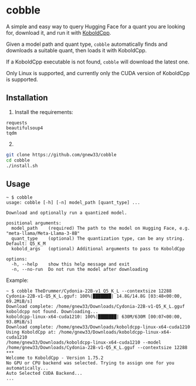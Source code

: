 # cobble

A simple and easy way to query Hugging Face for a quant you are looking for, download it, and run it with [KoboldCpp](https://github.com/LostRuins/koboldcpp).

Given a model path and quant type, `cobble` automatically finds and downloads a suitable quant, then loads it with KoboldCpp.

If a KoboldCpp executable is not found, `cobble` will download the latest one.

Only Linux is supported, and currently only the CUDA version of KoboldCpp is supported.

## Installation

1. Install the requirements:
```
requests
beautifulsoup4
tqdm
```
2.
```bash
git clone https://github.com/gnew33/cobble
cd cobble
./install.sh
```

## Usage

```
~ $ cobble
usage: cobble [-h] [-n] model_path [quant_type] ...

Download and optionally run a quantized model.

positional arguments:
  model_path    (required) The path to the model on Hugging Face, e.g. "meta-llama/Meta-Llama-3-8B"
  quant_type    (optional) The quantization type, can be any string. Default: Q5_K_M
  kobold_args   (optional) Additional arguments to pass to KoboldCpp

options:
  -h, --help    show this help message and exit
  -n, --no-run  Do not run the model after downloading
```

Example:

```
~ $ cobble TheDrummer/Cydonia-22B-v1 Q5_K_L --contextsize 12288
Cydonia-22B-v1-Q5_K_L.gguf: 100%|███████| 14.8G/14.8G [03:48<00:00, 69.2MiB/s]
Download complete: /home/gnew33/Downloads/Cydonia-22B-v1-Q5_K_L.gguf
koboldcpp not found. Downloading...
koboldcpp-linux-x64-cuda1210: 100%|███████| 630M/630M [00:07<00:00, 93.8MiB/s]
Download complete: /home/gnew33/Downloads/koboldcpp-linux-x64-cuda1210
Using KoboldCpp at: /home/gnew33/Downloads/koboldcpp-linux-x64-cuda1210
/home/gnew33/Downloads/koboldcpp-linux-x64-cuda1210 --model /home/gnew33/Downloads/Cydonia-22B-v1-Q5_K_L.gguf --contextsize 12288
***
Welcome to KoboldCpp - Version 1.75.2
No GPU or CPU backend was selected. Trying to assign one for you automatically...
Auto Selected CUDA Backend...
...
```
